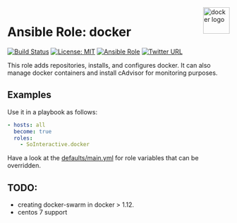 <a href="https://docker.com">
    <img src="https://upload.wikimedia.org/wikipedia/commons/7/79/Docker_(container_engine)_logo.png" alt="docker logo" title="docker" align="right" height="60" />
</a>

Ansible Role: docker
====================

[![Build Status](https://ci.devops.sosoftware.pl/buildStatus/icon?job=SoInteractive/docker/master)](https://ci.devops.sosoftware.pl/blue/organizations/jenkins/SoInteractive%2Fdocker/activity) [![License: MIT](https://img.shields.io/badge/license-MIT%20License-brightgreen.svg)](https://opensource.org/licenses/MIT) [![Ansible Role](https://img.shields.io/ansible/role/18218.svg)](https://galaxy.ansible.com/SoInteractive/docker/) [![Twitter URL](https://img.shields.io/twitter/follow/sointeractive.svg?style=social&label=Follow%20%40SoInteractive)](https://twitter.com/sointeractive)

This role adds repositories, installs, and configures docker. It can also manage docker containers and install cAdvisor for monitoring purposes.

Examples
--------

Use it in a playbook as follows:
```yaml
- hosts: all
  become: true
  roles:
    - SoInteractive.docker
```

Have a look at the [defaults/main.yml](defaults/main.yml) for role variables
that can be overridden.

TODO:
-----
* creating docker-swarm in docker > 1.12.
* centos 7 support
